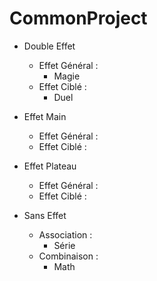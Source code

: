 # CommonProject

* Double Effet
    * Effet Général :
        * Magie
    * Effet Ciblé :
        * Duel

* Effet Main
    * Effet Général :
    * Effet Ciblé :

* Effet Plateau
    * Effet Général :
    * Effet Ciblé :

* Sans Effet
    * Association :
        * Série
    * Combinaison :
        * Math
